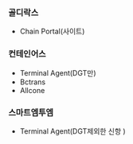 ### 골디락스
- Chain Portal(사이트)

### 컨테인어스
- Terminal Agent(DGT만)
- Bctrans
- Allcone

### 스마트엠투엠
- Terminal Agent(DGT제외한 신항 )